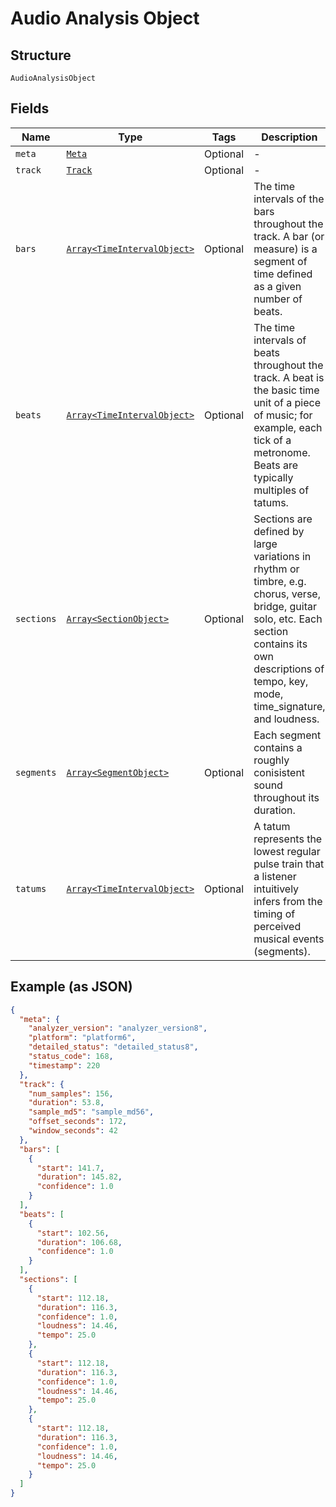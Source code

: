 
# Audio Analysis Object

## Structure

`AudioAnalysisObject`

## Fields

| Name | Type | Tags | Description |
|  --- | --- | --- | --- |
| `meta` | [`Meta`](../../doc/models/meta.md) | Optional | - |
| `track` | [`Track`](../../doc/models/track.md) | Optional | - |
| `bars` | [`Array<TimeIntervalObject>`](../../doc/models/time-interval-object.md) | Optional | The time intervals of the bars throughout the track. A bar (or measure) is a segment of time defined as a given number of beats. |
| `beats` | [`Array<TimeIntervalObject>`](../../doc/models/time-interval-object.md) | Optional | The time intervals of beats throughout the track. A beat is the basic time unit of a piece of music; for example, each tick of a metronome. Beats are typically multiples of tatums. |
| `sections` | [`Array<SectionObject>`](../../doc/models/section-object.md) | Optional | Sections are defined by large variations in rhythm or timbre, e.g. chorus, verse, bridge, guitar solo, etc. Each section contains its own descriptions of tempo, key, mode, time_signature, and loudness. |
| `segments` | [`Array<SegmentObject>`](../../doc/models/segment-object.md) | Optional | Each segment contains a roughly conisistent sound throughout its duration. |
| `tatums` | [`Array<TimeIntervalObject>`](../../doc/models/time-interval-object.md) | Optional | A tatum represents the lowest regular pulse train that a listener intuitively infers from the timing of perceived musical events (segments). |

## Example (as JSON)

```json
{
  "meta": {
    "analyzer_version": "analyzer_version8",
    "platform": "platform6",
    "detailed_status": "detailed_status8",
    "status_code": 168,
    "timestamp": 220
  },
  "track": {
    "num_samples": 156,
    "duration": 53.8,
    "sample_md5": "sample_md56",
    "offset_seconds": 172,
    "window_seconds": 42
  },
  "bars": [
    {
      "start": 141.7,
      "duration": 145.82,
      "confidence": 1.0
    }
  ],
  "beats": [
    {
      "start": 102.56,
      "duration": 106.68,
      "confidence": 1.0
    }
  ],
  "sections": [
    {
      "start": 112.18,
      "duration": 116.3,
      "confidence": 1.0,
      "loudness": 14.46,
      "tempo": 25.0
    },
    {
      "start": 112.18,
      "duration": 116.3,
      "confidence": 1.0,
      "loudness": 14.46,
      "tempo": 25.0
    },
    {
      "start": 112.18,
      "duration": 116.3,
      "confidence": 1.0,
      "loudness": 14.46,
      "tempo": 25.0
    }
  ]
}
```

